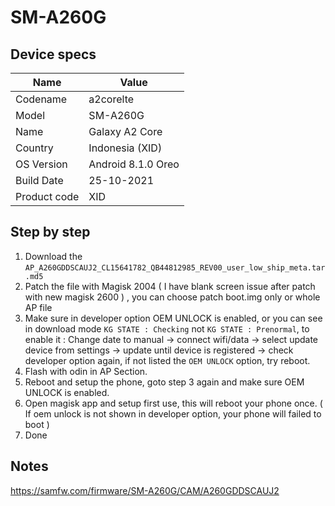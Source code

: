 # SM-A260G

## Device specs

|Name|Value|
|------------|------------|
|Codename | a2corelte|
|Model|SM-A260G|
|Name|Galaxy A2 Core|
|Country|Indonesia (XID)|
|OS Version|Android 8.1.0 Oreo|
|Build Date|25-10-2021|
|Product code|XID|

## Step by step

1. Download the `AP_A260GDDSCAUJ2_CL15641782_QB44812985_REV00_user_low_ship_meta.tar.md5`
2. Patch the file with Magisk 2004 ( I have blank screen issue after patch with new magisk 2600 ) , you can choose patch boot.img only or whole AP file
3. Make sure in developer option OEM UNLOCK is enabled, or you can see in download mode `KG STATE : Checking` not `KG STATE : Prenormal`, to enable it : Change date to manual -> connect wifi/data -> select update device from settings -> update until device is registered -> check developer option again, if not listed the `OEM UNLOCK` option, try reboot.
4. Flash with odin in AP Section.
5. Reboot and setup the phone, goto step 3 again and make sure OEM UNLOCK is enabled.
6. Open magisk app and setup first use, this will reboot your phone once. ( If oem unlock is not shown in developer option, your phone will failed to boot )
7. Done

## Notes 

https://samfw.com/firmware/SM-A260G/CAM/A260GDDSCAUJ2
